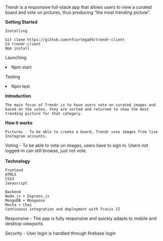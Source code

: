Trendr is a responsive full-stack app that allows users to view a curated board and vote on pictures, thus producing “the most trending picture”.


<b>Getting Started</b>

	Installing

    Git clone https://github.com/nfcortega89/trendr-client
    Cd trendr-client
    Npm install

  Launching
    <li>Npm start</li>

  Testing
    <li>Npm test</li>

<b>Introduction</b>

	The main focus of Trendr is to have users vote on curated images and based on the votes, they are sorted and returned to show the most trending picture for that category.

<b>How it works</b>

	Pictures - To be able to create a board, Trendr uses images from live Instagram accounts.
  Voting - To be able to vote on images, users have to sign in. Users not logged-in can still browse, just not vote.
<br></br>
<b>Technology</b>

	Frontend
    HTML5
    CSS3
    Javascript

 	Backend
    Node.js + Express.js
    MongoDB + Mongoose
    Mocha + Chai
    Continuous integration and deployment with Travis CI

  Responsive - The app is fully responsive and quickly adapts to mobile and desktop viewports

  Security - User login is handled through firebase login
